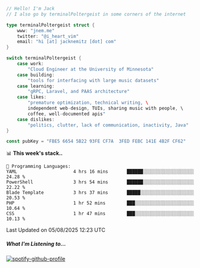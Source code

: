 ```go
// Hello! I'm Jack
// I also go by terminalPoltergeist in some corners of the internet

type terminalPoltergeist struct {
    www: "jnem.me"
    twitter: "@i_heart_vim"
    email: "hi [at] jacknemitz [dot] com"
}

switch terminalPoltergeist {
    case work:
        "Cloud Engineer at the University of Minnesota"
    case building:
        "tools for interfacing with large music datasets"
    case learning:
        "gRPC, Laravel, and PAAS architecture"
    case likes:
        "premature optimization, technical writing, \
        independent web-design, TUIs, sharing music with people, \
        coffee, well-documented apis"
    case dislikes:
        "politics, clutter, lack of communication, inactivity, Java"
}

const pubKey = "FBE5 6654 5B22 93FE CF7A  3FED FEBC 141E 4B2F CF62"
```

<!--START_SECTION:waka-->
📊 **This week's stack..** 

```text
💬 Programming Languages: 
YAML                     4 hrs 16 mins       ██████░░░░░░░░░░░░░░░░░░░   24.28 % 
PowerShell               3 hrs 54 mins       ██████░░░░░░░░░░░░░░░░░░░   22.22 % 
Blade Template           3 hrs 37 mins       █████░░░░░░░░░░░░░░░░░░░░   20.53 % 
PHP                      1 hr 52 mins        ███░░░░░░░░░░░░░░░░░░░░░░   10.64 % 
CSS                      1 hr 47 mins        ███░░░░░░░░░░░░░░░░░░░░░░   10.13 % 
```


 Last Updated on 05/08/2025 12:23 UTC
<!--END_SECTION:waka-->

##### What I'm Listening to...

[![spotify-github-profile](https://jnem.me/listening-item?maxAge=2592000)](https://jnem.me/listening)

